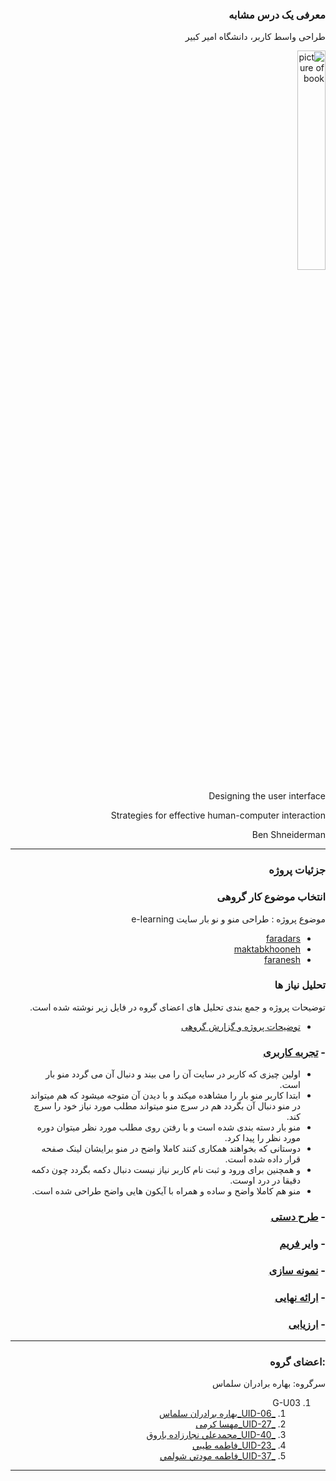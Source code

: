 <div dir=rtl >
 
### معرفی یک درس مشابه
طراحی واسط کاربر، دانشگاه امیر کبیر

<a  target="_blank"><img src="https://github.com/BaharbSalmas/PNU_3991_AR/blob/main/UserInterfaceDesign/91yP51Q8iXL.jpg" border="0" alt="picture of book" width=30% /></a>

Designing the user interface

Strategies for effective human-computer interaction 

Ben Shneiderman

------------------

### جزئیات پروژه

### انتخاب موضوع کار گروهی
موضوع پروژه : طراحی منو و نو بار سایت e-learning  
- [faradars](https://faradars.org/)
- [maktabkhooneh](https://maktabkhooneh.org/) 
- [faranesh](https://faranesh.com/)

### تحلیل نیاز ها 

توضیحات پروژه و جمع بندی تحلیل های اعضای گروه در فایل زیر نوشته شده است.
 - [ توضیحات پروژه و گزارش گروهی]()
 
### - [تجربه کاربری](https://github.com/BaharbSalmas/PNU_3991_AR/blob/main/UserInterfaceDesign/prototype%20.mp4)
+ اولین چیزی که کاربر در سایت آن را می بیند و دنبال آن می گردد منو بار است.
+ ابتدا کاربر منو بار را مشاهده میکند و با دیدن آن متوجه میشود که هم میتواند در منو دنبال آن بگردد هم در سرچ منو میتواند مطلب مورد نیاز خود را سرچ کند.
+ منو بار دسته بندی شده است و با رفتن روی مطلب مورد نظر میتوان دوره مورد نظر را پیدا کرد.
+ دوستانی که بخواهند همکاری کنند کاملا واضح در منو برایشان لینک صفحه قرار داده شده است.
+ و همچنین برای ورود و ثبت نام کاربر نیاز نیست دنبال دکمه بگردد چون دکمه دقیقا در درد اوست.
+ منو هم کاملا واضح و ساده و همراه با آیکون هایی واضح طراحی شده است.

### - [طرح دستی](https://github.com/BaharbSalmas/PNU_3991_AR/blob/main/UserInterfaceDesign/hand%20drawn%20wireframe%201_.jpg)
### - [وایر فریم](https://github.com/BaharbSalmas/PNU_3991_AR/blob/main/UserInterfaceDesign/wire%20frame%20menu%20XD.xd)
### - [نمونه سازی](https://github.com/BaharbSalmas/PNU_3991_AR/blob/main/UserInterfaceDesign/menu%20.xd)
### - [ارائه نهایی]()
### - [ارزیابی](https://github.com/BaharbSalmas/PNU_3991_AR/blob/main/UserInterfaceDesign/BBS_UserInterfaceDesgin_CheckList_AR_3991.pdf)

---------

### :اعضای گروه

سرگروه: بهاره برادران سلماس

1. G-U03
     1. [_UID-06_بهاره برادران سلماس](https://github.com/AliRazavi-edu/PNU_3991/tree/master/_BSc/UserInterfaceDesgin/1322110_01/06_%D8%A8%D9%87%D8%A7%D8%B1%D9%87%20%D8%A8%D8%B1%D8%A7%D8%AF%D8%B1%D8%A7%D9%86%20%D8%B3%D9%84%D9%85%D8%A7%D8%B3)    
    1. [_UID-27_مهسا کرمی](https://github.com/AliRazavi-edu/PNU_3991/tree/master/_BSc/UserInterfaceDesgin/1322110_01/28_%D9%85%D9%87%D8%B3%D8%A7%20%D9%83%D8%B1%D9%85%D9%8A)    
    1. [_UID-40_محمدعلي نجارزاده باروق](https://github.com/AliRazavi-edu/PNU_3991/tree/master/_BSc/UserInterfaceDesgin/1322110_01/41_%D9%85%D8%AD%D9%85%D8%AF%D8%B9%D9%84%D9%8A%20%D9%86%D8%AC%D8%A7%D8%B1%D8%B2%D8%A7%D8%AF%D9%87%20%D8%A8%D8%A7%D8%B1%D9%88%D9%82)    
    1. [_UID-23_فاطمه طيبي](https://github.com/AliRazavi-edu/PNU_3991/tree/master/_BSc/UserInterfaceDesgin/1322110_01/24_%D9%81%D8%A7%D8%B7%D9%85%D9%87%20%D8%B7%D9%8A%D8%A8%D9%8A)
    1. [_UID-37_فاطمه مودتي شولمي](https://github.com/AliRazavi-edu/PNU_3991/tree/master/_BSc/UserInterfaceDesgin/1322110_01/38_%D9%81%D8%A7%D8%B7%D9%85%D9%87%20%D9%85%D9%88%D8%AF%D8%AA%D9%8A%20%D8%B4%D9%88%D9%84%D9%85%D9%8A)
   
------------------

</div>
